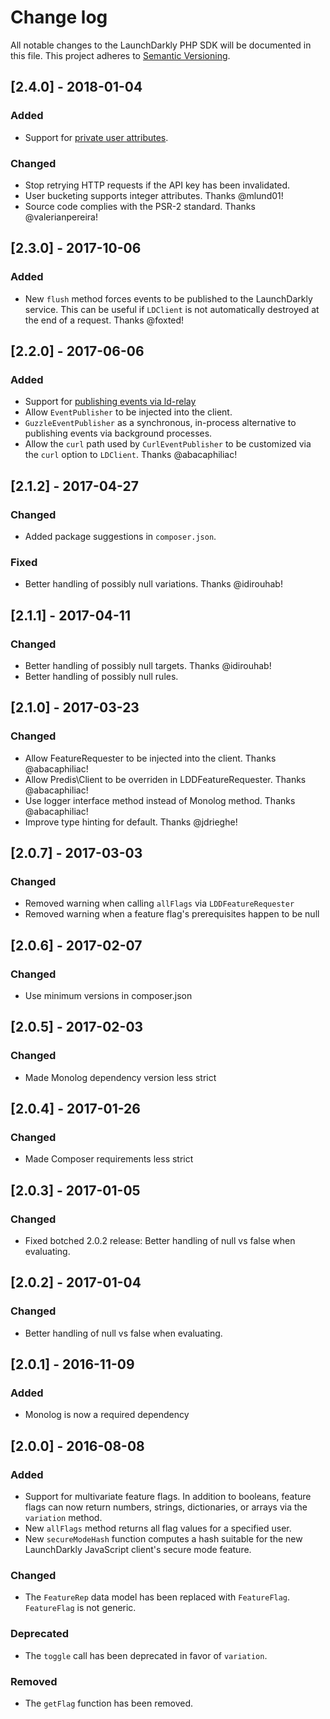 # Change log

All notable changes to the LaunchDarkly PHP SDK will be documented in this file. This project adheres to [Semantic Versioning](http://semver.org).

## [2.4.0] - 2018-01-04
### Added
- Support for [private user attributes](https://docs.launchdarkly.com/docs/private-user-attributes).

### Changed
- Stop retrying HTTP requests if the API key has been invalidated.
- User bucketing supports integer attributes. Thanks @mlund01!
- Source code complies with the PSR-2 standard. Thanks @valerianpereira!

## [2.3.0] - 2017-10-06
### Added
- New `flush` method forces events to be published to the LaunchDarkly service. This can be useful if `LDClient` is not automatically destroyed at the end of a request. Thanks @foxted!

## [2.2.0] - 2017-06-06
### Added
- Support for [publishing events via ld-relay](README.md#using-ld-relay)
- Allow `EventPublisher` to be injected into the client.
- `GuzzleEventPublisher` as a synchronous, in-process alternative to publishing events via background processes.
- Allow the `curl` path used by `CurlEventPublisher` to be customized via the `curl` option to `LDClient`. Thanks @abacaphiliac!

## [2.1.2] - 2017-04-27
### Changed
- Added package suggestions in `composer.json`.

### Fixed
- Better handling of possibly null variations. Thanks @idirouhab!

## [2.1.1] - 2017-04-11
### Changed
- Better handling of possibly null targets. Thanks @idirouhab!
- Better handling of possibly null rules.

## [2.1.0] - 2017-03-23
### Changed
- Allow FeatureRequester to be injected into the client. Thanks @abacaphiliac!
- Allow Predis\Client to be overriden in LDDFeatureRequester. Thanks @abacaphiliac!
- Use logger interface method instead of Monolog method. Thanks @abacaphiliac!
- Improve type hinting for default. Thanks @jdrieghe!

## [2.0.7] - 2017-03-03
### Changed
- Removed warning when calling `allFlags` via `LDDFeatureRequester`
- Removed warning when a feature flag's prerequisites happen to be null

## [2.0.6] - 2017-02-07
### Changed
- Use minimum versions in composer.json

## [2.0.5] - 2017-02-03
### Changed
- Made Monolog dependency version less strict

## [2.0.4] - 2017-01-26
### Changed
- Made Composer requirements less strict

## [2.0.3] - 2017-01-05
### Changed
- Fixed botched 2.0.2 release: Better handling of null vs false when evaluating.

## [2.0.2] - 2017-01-04
### Changed
- Better handling of null vs false when evaluating.

## [2.0.1] - 2016-11-09
### Added
- Monolog is now a required dependency

## [2.0.0] - 2016-08-08
### Added
- Support for multivariate feature flags. In addition to booleans, feature flags can now return numbers, strings, dictionaries, or arrays via the `variation` method.
- New `allFlags` method returns all flag values for a specified user.
- New `secureModeHash` function computes a hash suitable for the new LaunchDarkly JavaScript client's secure mode feature.

### Changed
- The `FeatureRep` data model has been replaced with `FeatureFlag`. `FeatureFlag` is not generic.

### Deprecated
- The `toggle` call has been deprecated in favor of `variation`.

### Removed
- The `getFlag` function has been removed.
